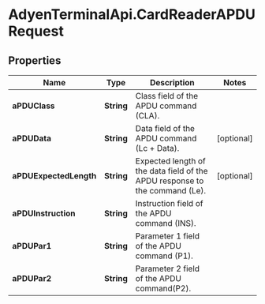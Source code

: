 # AdyenTerminalApi.CardReaderAPDURequest

## Properties

Name | Type | Description | Notes
------------ | ------------- | ------------- | -------------
**aPDUClass** | **String** | Class field of the APDU command (CLA). | 
**aPDUData** | **String** | Data field of the APDU command (Lc + Data). | [optional] 
**aPDUExpectedLength** | **String** | Expected length of the data field of the APDU response to the command (Le). | [optional] 
**aPDUInstruction** | **String** | Instruction field of the APDU command (INS). | 
**aPDUPar1** | **String** | Parameter 1 field of the APDU command (P1). | 
**aPDUPar2** | **String** | Parameter 2 field of the APDU command(P2). | 


